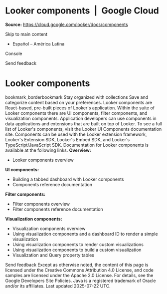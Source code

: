 # Looker components  |  Google Cloud

**Source:** https://cloud.google.com/looker/docs/components

Skip to main content 
  * Español – América Latina

Console 




Send feedback 
#  Looker components
bookmark_borderbookmark Stay organized with collections  Save and categorize content based on your preferences.
Looker components are React-based, pre-built pieces of Looker's application. Within the suite of Looker components there are UI components, filter components, and visualization components. Application developers can use components in data applications and extensions that are built on top of Looker. To see a full list of Looker's components, visit the Looker UI Components documentation site.
Components can be used with the Looker extension framework, Looker's Extension SDK, Looker's Embed SDK, and Looker's TypeScript/JavaScript SDK.
Documentation for Looker components is available at the following links.
**Overview:**
  * Looker components overview


**UI components:**
  * Building a tabbed dashboard with Looker components
  * Components reference documentation


**Filter components:**
  * Filter components overview
  * Filter components reference documentation


**Visualization components:**
  * Visualization components overview
  * Using visualization components and a dashboard ID to render a simple visualization
  * Using visualization components to render custom visualizations
  * Using visualization components to build a custom visualization
  * Visualization and Query property tables


Send feedback 
Except as otherwise noted, the content of this page is licensed under the Creative Commons Attribution 4.0 License, and code samples are licensed under the Apache 2.0 License. For details, see the Google Developers Site Policies. Java is a registered trademark of Oracle and/or its affiliates.
Last updated 2025-07-22 UTC.


